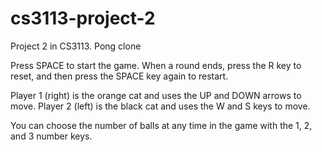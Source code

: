 # cs3113-project-2
Project 2 in CS3113. Pong clone

Press SPACE to start the game.
When a round ends, press the R key to reset, and then press the SPACE key again to restart.

Player 1 (right) is the orange cat and uses the UP and DOWN arrows to move.
Player 2 (left) is the black cat and uses the W and S keys to move.

You can choose the number of balls at any time in the game with the 1, 2, and 3 number keys.
